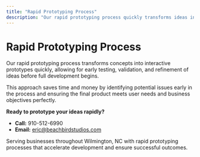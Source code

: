 ```yaml
---
title: "Rapid Prototyping Process"
description: "Our rapid prototyping process quickly transforms ideas into interactive prototypes for faster validation and development cycles."
---
```


# Rapid Prototyping Process

Our rapid prototyping process transforms concepts into interactive prototypes quickly, allowing for early testing, validation, and refinement of ideas before full development begins.

This approach saves time and money by identifying potential issues early in the process and ensuring the final product meets user needs and business objectives perfectly.

**Ready to prototype your ideas rapidly?**
- **Call:** 910-512-6990
- **Email:** eric@beachbirdstudios.com

Serving businesses throughout Wilmington, NC with rapid prototyping processes that accelerate development and ensure successful outcomes.